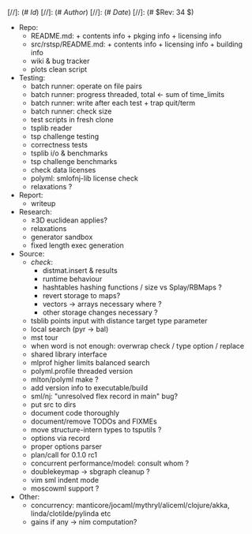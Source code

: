 
[//]: (#  $Id$)
[//]: (# $Author$)
[//]: (# $Date$)
[//]: (# $Rev: 34 $)

* Repo:
    - README.md: + contents info + pkging info + licensing info
    - src/rstsp/README.md: + contents info + licensing info + building info
    - wiki & bug tracker
    - plots clean script
* Testing:
    - batch runner: operate on file pairs
    - batch runner: progress threaded, total <- sum of time_limits
    - batch runner: write after each test + trap quit/term
    - batch runner: check size
    - test scripts in fresh clone
    - tsplib reader
    - tsp challenge testing
    - correctness tests
    - tsplib i/o & benchmarks
    - tsp challenge benchmarks
    - check data licenses
    - polyml: smlofnj-lib license check
    - relaxations ?
* Report:
    - writeup
* Research:
    - ≥3D euclidean applies?
    - relaxations
    - generator sandbox
    - fixed length exec generation
* Source:
    - *check*:
        - distmat.insert & results
        - runtime behaviour
        - hashtables hashing functions / size vs Splay/RBMaps ?
        - revert storage to maps?
        - vectors -> arrays necessary where ?
        - other storage changes necessary ?
    - tsblib points input with distance target type parameter
    - local search (pyr -> bal)
    - mst tour
    - when word is not enough: overwrap check / type option / replace
    - shared library interface
    - mlprof higher limits balanced search
    - polyml.profile threaded version
    - mlton/polyml make ?
    - add version info to executable/build
    - sml/nj: "unresolved flex record in main" bug?
    - put src to dirs
    - document code thoroughly
    - document/remove TODOs and FIXMEs
    - move structure-intern types to tsputils ?
    - options via record
    - proper options parser
    - plan/call for 0.1.0 rc1
    - concurrent performance/model: consult whom ?
    - doublekeymap -> sbgraph cleanup ?
    - vim sml indent mode
    - moscowml support ?
* Other:
    - concurrency: manticore/jocaml/mythryl/aliceml/clojure/akka,
                   linda/clotilde/pylinda etc
    - gains if any -> nim computation?
